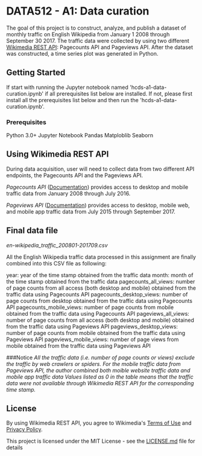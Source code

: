 # DATA512 - A1: Data curation 

The goal of this project is to construct, analyze, and publish a dataset of monthly traffic on English Wikipedia from January 1 2008 through September 30 2017. The traffic data were collected by using two different [Wikimedia REST API](https://www.mediawiki.org/wiki/REST_API): Pagecounts API and Pageviews API. After the dataset was constructed, a time series plot was generated in Python. 

## Getting Started

If start with running the Jupyter notebook named 'hcds-a1-data-curation.ipynb' if all prerequisites list below are installed.
If not, please first install all the prerequisites list below and then run the 'hcds-a1-data-curation.ipynb'.

### Prerequisites

Python 3.0+
Jupyter Notebook
Pandas
Matploblib
Seaborn

## Using Wikimedia REST API
During data acquisition, user will need to collect data from two different API endpoints, the Pagecounts API and the Pageviews API.

*Pagecounts API* ([Documentation](https://wikitech.wikimedia.org/wiki/Analytics/AQS/Legacy_Pagecounts)) provides access to desktop and mobile traffic data from January 2008 through July 2016.

*Pageviews API* ([Documentation](https://wikitech.wikimedia.org/wiki/Analytics/AQS/Pageviews)) provides access to desktop, mobile web, and mobile app traffic data from July 2015 through September 2017.

## Final data file
*en-wikipedia_traffic_200801-201709.csv*

All the English Wikipedia traffic data processed in this assignment are finally combined into this CSV file as following:

year: year of the time stamp obtained from the traffic data
month: month of the time stamp obtained from the traffic data
pagecounts_all_views: number of page counts from all access (both desktop and mobile) obtained from the traffic data using Pagecounts API
pagecounts_desktop_views: number of page counts from desktop obtained from the traffic data using Pagecounts API
pagecounts_mobile_views: number of page counts from mobile obtained from the traffic data using Pagecounts API
pageviews_all_views: number of page counts from all access (both desktop and mobile) obtained from the traffic data using Pageviews API
pageviews_desktop_views: number of page counts from mobile obtained from the traffic data using Pageviews API
pageviews_mobile_views: number of page views from mobile obtained from the traffic data using Pageviews API

###Notice 
*All the traffic data (i.e. number of page counts or views) exclude the traffic by web crawlers or spiders.*
*For the mobile traffic data from Pageviews API, the author combined both moible website traffic data and mobile app traffic data*
*Values listed as 0 in the table means that the traffic data were not available through Wikimedia REST API for the corresponding time stamp.*

## License 

By using Wikimedia REST API, you agree to Wikimedia's [Terms of Use](https://wikimediafoundation.org/wiki/Terms_of_Use/en) and [Privacy Policy](https://wikimediafoundation.org/wiki/Privacy_policy).


This project is licensed under the MIT License - see the [LICENSE.md](https://github.com/HWNi/data-512-a1/blob/master/LICENSE) file for details
